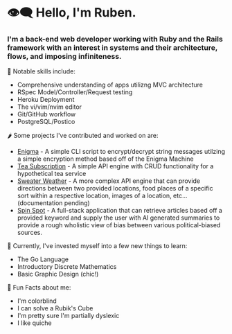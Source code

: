 # 👁‍🗨 Hello, I'm Ruben.

### I'm a back-end web developer working with __Ruby__ and the __Rails framework__ with an interest in systems and their architecture, flows, and imposing infiniteness.


🌿 Notable skills include:
* Comprehensive understanding of apps utilizng MVC architecture 
* RSpec Model/Controller/Request testing
* Heroku Deployment
* The vi/vim/nvim editor
* Git/GitHub workflow
* PostgreSQL/Postico

🌶 Some projects I've contributed and worked on are:

* [Enigma](https://github.com/hobbiathan/ruby_enigma) - A simple CLI script to encrypt/decrypt string messages utilzing a simple encryption method based off of the Enigma Machine
* [Tea Subscription](https://github.com/hobbiathan/TeaSubscription) - A simple API engine with CRUD functionality for a hypothetical tea service
* [Sweater Weather](https://github.com/hobbiathan/sweater-weather) - A more complex API engine that can provide directions between two provided locations, food places of a specific sort within a respective location, images of a location, etc... (documentation pending)
* [Spin Spot](https://github.com/stevenjames-turing/SPINSPOT) - A full-stack application that can retrieve articles based off a provided keyword and supply the user with AI generated summaries to provide a rough wholistic view of bias between various political-biased sources.

👾  Currently, I've invested myself into a few new things to learn:
* The Go Language
* Introductory Discrete Mathematics
* Basic Graphic Design (chic!)

🧀 Fun Facts about me:

* I'm colorblind
* I can solve a Rubik's Cube
* I'm pretty sure I'm partially dyslexic
* I like quiche 


